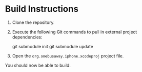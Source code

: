 # Build Instructions

1. Clone the repository.
1. Execute the following Git commands to pull in external project dependencies:

    git submodule init
    git submodule update

1. Open the `org.onebusaway.iphone.xcodeproj` project file.

You should now be able to build.
